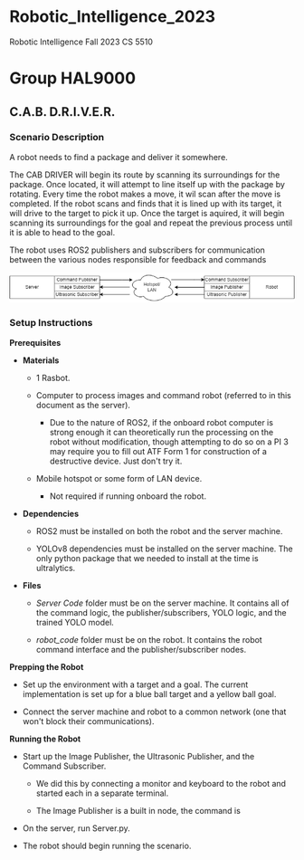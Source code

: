 # Robotic_Intelligence_2023
Robotic Intelligence Fall 2023 CS 5510

# Group HAL9000

## C.A.B. D.R.I.V.E.R.

### Scenario Description

A robot needs to find a package and deliver it somewhere.

The CAB DRIVER will begin its route by scanning its surroundings for the package. Once located, it will attempt to line itself up with the package by rotating. Every time the robot makes a move, it wil scan after the move is completed. If the robot scans and finds that it is lined up with its target, it will drive to the target to pick it up. Once the target is aquired, it will begin scanning its surroundings for the goal and repeat the previous process until it is able to head to the goal.

The robot uses ROS2 publishers and subscribers for communication between the various nodes responsible for feedback and commands

![network diagram](img/network.png)

### Setup Instructions

**Prerequisites**

- **Materials**

    - 1 Rasbot.

    - Computer to process images and command robot (referred to in this document as the server).
     
        - Due to the nature of ROS2, if the onboard robot computer is strong enough it can theoretically run the processing on the robot without modification, though attempting to do so on a PI 3 may require you to fill out ATF Form 1 for construction of a destructive device. Just don't try it.

    - Mobile hotspot or some form of LAN device.

        - Not required if running onboard the robot.

- **Dependencies**

    - ROS2 must be installed on both the robot and the server machine.

    - YOLOv8 dependencies must be installed on the server machine. The only python package that we needed to install at the time is ultralytics.

- **Files**
    
    - *Server Code* folder must be on the server machine. It contains all of the command logic, the publisher/subscribers, YOLO logic, and the trained YOLO model.

    - *robot_code* folder must be on the robot. It contains the robot command interface and the publisher/subscriber nodes.

 **Prepping the Robot**

 - Set up the environment with a target and a goal. The current implementation is set up for a blue ball target and a yellow ball goal.

 - Connect the server machine and robot to a common network (one that won't block their communications).

 **Running the Robot**

 - Start up the Image Publisher, the Ultrasonic Publisher, and the Command Subscriber.
    
    - We did this by connecting a monitor and keyboard to the robot and started each in a separate terminal.

    - The Image Publisher is a built in node, the command is 
 
 - On the server, run Server.py.

 - The robot should begin running the scenario.




